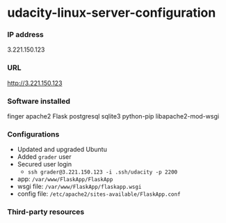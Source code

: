 # udacity-linux-server-configuration

### IP address

3.221.150.123


### URL

http://3.221.150.123


### Software installed

finger
apache2
Flask
postgresql
sqlite3
python-pip
libapache2-mod-wsgi


### Configurations

* Updated and upgraded Ubuntu 
* Added ```grader``` user
* Secured user login
  * ```ssh grader@3.221.150.123 -i .ssh/udacity -p 2200 ```
* app: ```/var/www/FlaskApp/FlaskApp```
* wsgi file: ```/var/www/FlaskApp/flaskapp.wsgi```
* config file: ```/etc/apache2/sites-available/FlaskApp.conf```


### Third-party resources
